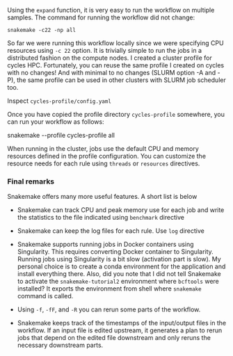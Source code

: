 
Using the `expand` function, it is very easy to run the workflow on multiple samples. The command for running the workflow did not change:

`snakemake -c22 -np all`

So far we were running this workflow locally since we were specifying CPU resources using `-c 22` option. It is trivially simple to run the jobs in a distributed fashion on the compute nodes. I created a cluster profile for cycles HPC. Fortunately, you can reuse the same profile I created on cycles with no changes! And with minimal to no changes (SLURM option -A and -P), the same profile can be used in other clusters with SLURM job scheduler too.

Inspect `cycles-profile/config.yaml`

Once you have copied the profile directory `cycles-profile` somewhere, you can run your workflow as follows:

snakemake --profile cycles-profile all

When running in the cluster, jobs use the default CPU and memory resources defined in the profile configuration. You can customize the resource needs for each rule using `threads` or `resources` directives.

### Final remarks

Snakemake offers many more useful features. A short list is below

* Snakemake can track CPU and peak memory use for each job and write the statistics to the file indicated using `benchmark` directive

* Snakemake can keep the log files for each rule. Use `log` directive

* Snakemake supports running jobs in Docker containers using Singularity. This requires converting Docker container to Singularity. Running jobs using Singularity is a bit slow (activation part is slow). My personal choice is to create a conda environment for the application and install everything there. Also, did you note that I did not tell Snakemake to activate the `snakemake-tutorial2` environment where `bcftools` were installed? It exports the environment from shell where `snakemake` command is called. 

* Using `-f`, `-fF`, and `-R` you can rerun some parts of the workflow.

* Snakemake keeps track of the timestamps of the input/output files in the workflow. If an input file is edited upstream, it generates a plan to rerun jobs that depend on the edited file downstream and only reruns the necessary downstream parts.
 


